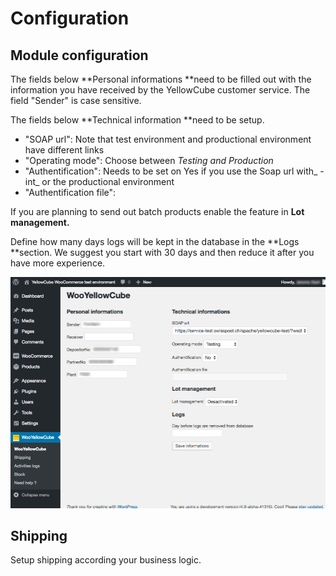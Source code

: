 # Configuration

## Module configuration

The fields below **Personal informations **need to be filled out with the information you have received by the YellowCube customer service. The field "Sender" is case sensitive.

The fields below **Technical information **need to be setup.

* "SOAP url": Note that test environment and productional environment have different links
* "Operating mode": Choose between _Testing and Production_
* "Authentification": Needs to be set on Yes if you use the Soap url with_ -int_ or the productional environment
* "Authentification file":

If you are planning to send out batch products enable the feature in **Lot management.**

Define how many days logs will be kept in the database in the **Logs **section. We suggest you start with 30 days and then reduce it after you have more experience.

![](/assets/Informations.png)

## Shipping

Setup shipping according your business logic.



